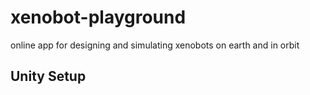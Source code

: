 # xenobot-playground
online app for designing and simulating xenobots on earth and in orbit

## Unity Setup
